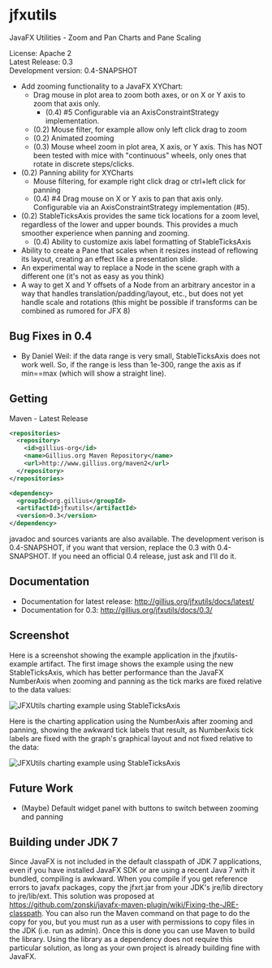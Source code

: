 jfxutils
========

JavaFX Utilities - Zoom and Pan Charts and Pane Scaling

License: Apache 2<br/>
Latest Release: 0.3<br/>
Development version: 0.4-SNAPSHOT

* Add zooming functionality to a JavaFX XYChart:
  * Drag mouse in plot area to zoom both axes, or on X or Y axis to zoom that axis only.
    * (0.4) #5 Configurable via an AxisConstraintStrategy implementation.
  * (0.2) Mouse filter, for example allow only left click drag to zoom
  * (0.2) Animated zooming
  * (0.3) Mouse wheel zoom in plot area, X axis, or Y axis. This has NOT been tested with mice with "continuous" wheels, only ones that rotate in discrete steps/clicks.
* (0.2) Panning ability for XYCharts
  * Mouse filtering, for example right click drag or ctrl+left click for panning
  * (0.4) #4 Drag mouse on X or Y axis to pan that axis only. Configurable via an AxisConstraintStrategy implementation (#5).
* (0.2) StableTicksAxis provides the same tick locations for a zoom level, regardless of the lower and upper bounds. This provides a much smoother experience when panning and zooming.
  * (0.4) Ability to customize axis label formatting of StableTicksAxis
* Ability to create a Pane that scales when it resizes instead of reflowing its layout, creating an effect like a presentation slide.
* An experimental way to replace a Node in the scene graph with a different one (it's not as easy as you think)
* A way to get X and Y offsets of a Node from an arbitrary ancestor in a way that handles translation/padding/layout, etc., but does not yet handle scale and rotations (this might be possible if transforms can be combined as rumored for JFX 8)

Bug Fixes in 0.4
----------------

* By Daniel Weil: if the data range is very small, StableTicksAxis does not work well. So, if the range is less than 1e-300, range the axis as if min==max (which will show a straight line).

Getting
-------

Maven - Latest Release
```xml
<repositories>
  <repository>
    <id>gillius-org</id>
    <name>Gillius.org Maven Repository</name>
    <url>http://www.gillius.org/maven2</url>
  </repository>
</repositories>

<dependency>
  <groupId>org.gillius</groupId>
  <artifactId>jfxutils</artifactId>
  <version>0.3</version>
</dependency>
```

javadoc and sources variants are also available. The development verison is 0.4-SNAPSHOT, if you want that version, replace the 0.3 with 0.4-SNAPSHOT. If you need an official 0.4 release, just ask and I'll do it.

Documentation
-------------

* Documentation for latest release: http://gillius.org/jfxutils/docs/latest/
* Documentation for 0.3: http://gillius.org/jfxutils/docs/0.3/

Screenshot
----------

Here is a screenshot showing the example application in the jfxutils-example artifact. The first image shows the example using the new StableTicksAxis, which has better performance than the JavaFX NumberAxis when zooming and panning as the tick marks are fixed relative to the data values:

![JFXUtils charting example using StableTicksAxis](https://raw.github.com/gillius/jfxutils/master/web/screenshots/StableTicksAxisGraph.png)

Here is the charting application using the NumberAxis after zooming and panning, showing the awkward tick labels that result, as NumberAxis tick labels are fixed with the graph's graphical layout and not fixed relative to the data:

![JFXUtils charting example using StableTicksAxis](https://raw.github.com/gillius/jfxutils/master/web/screenshots/NumberAxisGraph.png)

Future Work
-----------

* (Maybe) Default widget panel with buttons to switch between zooming and panning

Building under JDK 7
--------------------

Since JavaFX is not included in the default classpath of JDK 7 applications, even if you have installed JavaFX SDK or are using a recent Java 7 with it bundled, compiling is awkward. When you compile if you get reference errors to javafx packages, copy the jfxrt.jar from your JDK's jre/lib directory to jre/lib/ext. This solution was proposed at https://github.com/zonski/javafx-maven-plugin/wiki/Fixing-the-JRE-classpath. You can also run the Maven command on that page to do the copy for you, but you must run as a user with permissions to copy files in the JDK (i.e. run as admin). Once this is done you can use Maven to build the library. Using the library as a dependency does not require this particular solution, as long as your own project is already building fine with JavaFX.
